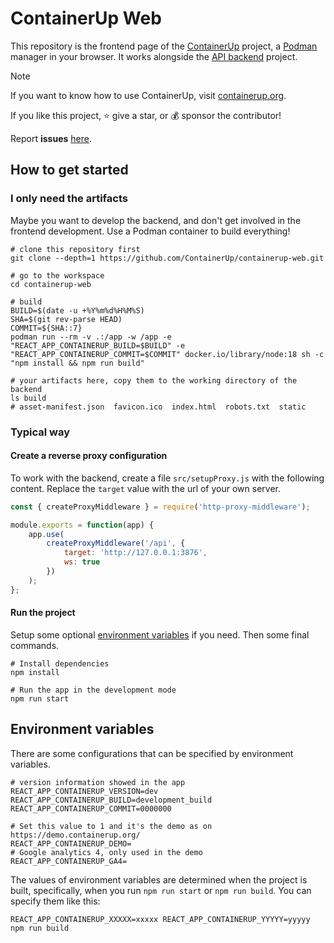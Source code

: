 # ContainerUp Web

This repository is the frontend page of the [ContainerUp](https://github.com/ContainerUp) project,
a [Podman](https://podman.io/) manager in your browser.
It works alongside the [API backend](https://github.com/ContainerUp/containerup) project.

> [!NOTE]
> If you want to know how to use ContainerUp, visit [containerup.org](https://containerup.org/).
>
> If you like this project, ⭐️ give a star, or 💰 sponsor the contributor!
>
>  Report **issues** [here](https://github.com/ContainerUp/containerup/issues).

## How to get started

### I only need the artifacts

Maybe you want to develop the backend, and don't get involved in the frontend development.
Use a Podman container to build everything!

```shell
# clone this repository first
git clone --depth=1 https://github.com/ContainerUp/containerup-web.git

# go to the workspace
cd containerup-web

# build
BUILD=$(date -u +%Y%m%d%H%M%S)
SHA=$(git rev-parse HEAD)
COMMIT=${SHA::7}
podman run --rm -v .:/app -w /app -e "REACT_APP_CONTAINERUP_BUILD=$BUILD" -e "REACT_APP_CONTAINERUP_COMMIT=$COMMIT" docker.io/library/node:18 sh -c "npm install && npm run build"

# your artifacts here, copy them to the working directory of the backend
ls build
# asset-manifest.json  favicon.ico  index.html  robots.txt  static
```

### Typical way

#### Create a reverse proxy configuration

To work with the backend, create a file `src/setupProxy.js` with the following content.
Replace the `target` value with the url of your own server.

```javascript
const { createProxyMiddleware } = require('http-proxy-middleware');

module.exports = function(app) {
    app.use(
        createProxyMiddleware('/api', {
            target: 'http://127.0.0.1:3876',
            ws: true
        })
    );
};
```

#### Run the project

Setup some optional [environment variables](#environment-variables) if you need. Then some final commands.

```shell
# Install dependencies
npm install

# Run the app in the development mode
npm run start
```

## Environment variables

There are some configurations that can be specified by environment variables.

```shell
# version information showed in the app
REACT_APP_CONTAINERUP_VERSION=dev
REACT_APP_CONTAINERUP_BUILD=development_build
REACT_APP_CONTAINERUP_COMMIT=0000000

# Set this value to 1 and it's the demo as on https://demo.containerup.org/
REACT_APP_CONTAINERUP_DEMO=
# Google analytics 4, only used in the demo
REACT_APP_CONTAINERUP_GA4=
```

The values of environment variables are determined when the project is built, specifically, when you run `npm run start`
or `npm run build`. You can specify them like this:

```shell
REACT_APP_CONTAINERUP_XXXXX=xxxxx REACT_APP_CONTAINERUP_YYYYY=yyyyy npm run build
```
